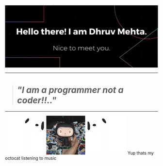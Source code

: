![Banner Image](https://github.com/Dhruv-194/Dhruv-194/blob/master/Images/GithubReadme%20BAnner2.png)

--- 

> # _"I am a programmer not a coder!!.."_ 

---

![octocat gif](https://github.com/Dhruv-194/Dhruv-194/blob/master/Gifs/airpods.gif) Yup thats my octocat listening to music 
